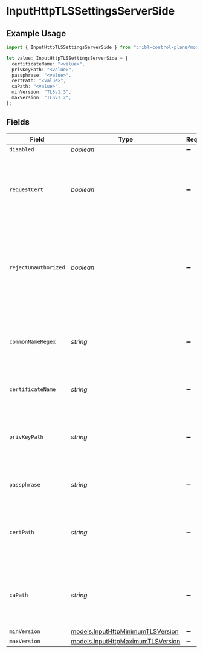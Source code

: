# InputHttpTLSSettingsServerSide

## Example Usage

```typescript
import { InputHttpTLSSettingsServerSide } from "cribl-control-plane/models";

let value: InputHttpTLSSettingsServerSide = {
  certificateName: "<value>",
  privKeyPath: "<value>",
  passphrase: "<value>",
  certPath: "<value>",
  caPath: "<value>",
  minVersion: "TLSv1.3",
  maxVersion: "TLSv1.2",
};
```

## Fields

| Field                                                                                                                 | Type                                                                                                                  | Required                                                                                                              | Description                                                                                                           |
| --------------------------------------------------------------------------------------------------------------------- | --------------------------------------------------------------------------------------------------------------------- | --------------------------------------------------------------------------------------------------------------------- | --------------------------------------------------------------------------------------------------------------------- |
| `disabled`                                                                                                            | *boolean*                                                                                                             | :heavy_minus_sign:                                                                                                    | N/A                                                                                                                   |
| `requestCert`                                                                                                         | *boolean*                                                                                                             | :heavy_minus_sign:                                                                                                    | Require clients to present their certificates. Used to perform client authentication using SSL certs.                 |
| `rejectUnauthorized`                                                                                                  | *boolean*                                                                                                             | :heavy_minus_sign:                                                                                                    | Reject certificates not authorized by a CA in the CA certificate path or by another trusted CA (such as the system's) |
| `commonNameRegex`                                                                                                     | *string*                                                                                                              | :heavy_minus_sign:                                                                                                    | Regex matching allowable common names in peer certificates' subject attribute                                         |
| `certificateName`                                                                                                     | *string*                                                                                                              | :heavy_minus_sign:                                                                                                    | The name of the predefined certificate                                                                                |
| `privKeyPath`                                                                                                         | *string*                                                                                                              | :heavy_minus_sign:                                                                                                    | Path on server containing the private key to use. PEM format. Can reference $ENV_VARS.                                |
| `passphrase`                                                                                                          | *string*                                                                                                              | :heavy_minus_sign:                                                                                                    | Passphrase to use to decrypt private key                                                                              |
| `certPath`                                                                                                            | *string*                                                                                                              | :heavy_minus_sign:                                                                                                    | Path on server containing certificates to use. PEM format. Can reference $ENV_VARS.                                   |
| `caPath`                                                                                                              | *string*                                                                                                              | :heavy_minus_sign:                                                                                                    | Path on server containing CA certificates to use. PEM format. Can reference $ENV_VARS.                                |
| `minVersion`                                                                                                          | [models.InputHttpMinimumTLSVersion](../models/inputhttpminimumtlsversion.md)                                          | :heavy_minus_sign:                                                                                                    | N/A                                                                                                                   |
| `maxVersion`                                                                                                          | [models.InputHttpMaximumTLSVersion](../models/inputhttpmaximumtlsversion.md)                                          | :heavy_minus_sign:                                                                                                    | N/A                                                                                                                   |